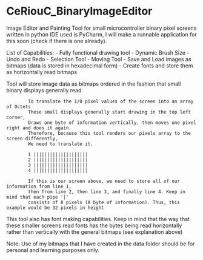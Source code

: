 # CeRiouC_BinaryImageEditor
Image Editor and Painting Tool for small microcontroller binary pixel screens written in python
IDE used is PyCharm, I will make a runnable application for this soon (check if there is one already). 

List of Capabilities:
            - Fully functional drawing tool 
                        - Dynamic Brush Size
                        - Undo and Redo
                        - Selection Tool
                        - Moving Tool
            - Save and Load images as bitmaps (data is stored in hexadecimal form)
            - Create fonts and store them as horizontally read bitmaps



Tool will store image data as bitmaps ordered in the fashion that small binary displays generally read. 


            To translate the 1/0 pixel values of the screen into an array of Octets
            These small displays generally start drawing in the top left corner,
            Draws one byte of information vertically, then moves one pixel right and does it again.
            Therefore, because this tool renders our pixels array to the screen differently,
            We need to translate it.

            1 ||||||||||||||||||||
            2 ||||||||||||||||||||
            3 ||||||||||||||||||||
            4 ||||||||||||||||||||

            If this is our screen above, we need to store all of our information from line 1,
            then from line 2, then line 3, and finally line 4. Keep in mind that each pipe '|'
            consists of 8 pixels (A byte of information). Thus, this example would be 32 pixels in height
            

This tool also has font making capabilities. Keep in mind that the way that these smaller screens read fonts
has the bytes being read horizontally rather than vertically with the general bitmaps (see explanation above)



Note: Use of my bitmaps that I have created in the data folder should be for personal and learning purposes only. 
